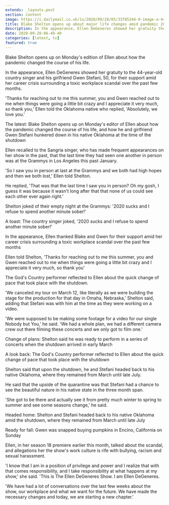```yaml
---
extends: _layouts.post
section: content
image: https://i.dailymail.co.uk/1s/2020/09/28/05/33705244-0-image-a-44_1601269131750.jpg 
title: Blake Shelton opens up about major life changes amid pandemic 2020 sucks 
description: In the appearance, Ellen DeGeneres showed her gratuity the 44-year-old country singer and his girlfriend Gwen Stefani for their support amid her  toxic workplace scandal over the past few months. 
date: 2020-09-28-06-49-40 
categories: [latest, tv] 
featured: true 
--- 
```

Blake Shelton opens up on Monday's edition of Ellen about how the pandemic changed the course of his life.

In the appearance, Ellen DeGeneres showed her gratuity to the 44-year-old country singer and his girlfriend Gwen Stefani, 50, for their support amid her career crisis surrounding a toxic workplace scandal over the past few months.

'Thanks for reaching out to me this summer, you and Gwen reached out to me when things were going a little bit crazy and I appreciate it very much, so thank you,' Ellen told the Oklahoma native who replied, 'Absolutely, we love you.'

The latest: Blake Shelton opens up on Monday's editor of Ellen about how the pandemic changed the course of his life, and how he and girlfriend Gwen Stefani hunkered down in his native Oklahoma at the time of the shutdown 

Ellen recalled to the Sangria singer, who has made frequent appearances on her show in the past, that the last time they had seen one another in person was at the Grammys in Los Angeles this past January.

'So I saw you in person at last at the Grammys and we both had high hopes and then we both lost,' Ellen told Shelton.

He replied, 'That was that the last time I saw you in person? Oh my gosh, I guess it was because it wasn’t long after that that none of us could see each other ever again right.'

Shelton joked of their empty night at the Grammys: '2020 sucks and I refuse to spend another minute sober!'

A toast: The country singer joked, '2020 sucks and I refuse to spend another minute sober!'

In the appearance, Ellen thanked Blake and Gwen for their support amid her career crisis surrounding a toxic workplace scandal over the past few months 

Ellen told Shelton, 'Thanks for reaching out to me this summer, you and Gwen reached out to me when things were going a little bit crazy and I appreciate it very much, so thank you'

The God's Country performer reflected to Ellen about the quick change of pace that took place with the shutdown.

'We canceled my tour on March 12, like literally as we were building the stage for the production for that day in Omaha, Nebraska,' Shelton said, adding that Stefani was with him at the time as they were working on a video.

'We were supposed to be making some footage for a video for our single Nobody but You,' he said. 'We had a whole plan, we had a different camera crew out there filming these concerts and we only got to film one.'

Change of plans: Shelton said he was ready to perform in a series of concerts when the shutdown arrived in early March

A look back: The God's Country performer reflected to Ellen about the quick change of pace that took place with the shutdown

Shelton said that upon the shutdown, he and Stefani headed back to his native Oklahoma, where they remained from March until late July. 

He said that the upside of the quarantine was that Stefani had a chance to see the beautiful nature in his native state in the three month span.

'She got to be there and actually see it from pretty much winter to spring to summer and see some seasons change,' he said.

Headed home: Shelton and Stefani headed back to his native Oklahoma amid the shutdown, where they remained from March until late July

Ready for fall: Gwen was snapped buying pumpkins in Encino, California on Sunday

Ellen, in her season 18 premiere earlier this month, talked about the scandal, and allegations her the show's work culture is rife with bullying, racism and sexual harassment.

'I know that I am in a position of privilege and power and I realize that with that comes responsibility, and I take responsibility at what happens at my show,' she said. 'This is The Ellen DeGeneres Show. I am Ellen DeGeneres. 

'We have had a lot of conversations over the last few weeks about the show, our workplace and what we want for the future. We have made the necessary changes and today, we are starting a new chapter.'

